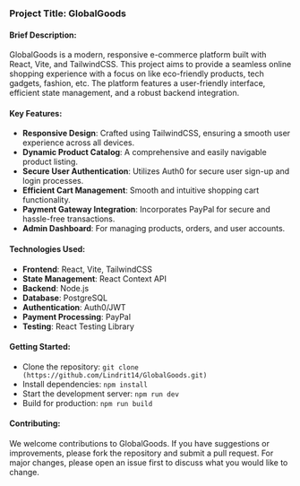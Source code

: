 

### Project Title: GlobalGoods

#### Brief Description:
GlobalGoods is a modern, responsive e-commerce platform built with React, Vite, and TailwindCSS. This project aims to provide a seamless online shopping experience with a focus on  like eco-friendly products, tech gadgets, fashion, etc. The platform features a user-friendly interface, efficient state management, and a robust backend integration.

#### Key Features:
- **Responsive Design**: Crafted using TailwindCSS, ensuring a smooth user experience across all devices.
- **Dynamic Product Catalog**: A comprehensive and easily navigable product listing.
- **Secure User Authentication**: Utilizes Auth0 for secure user sign-up and login processes.
- **Efficient Cart Management**: Smooth and intuitive shopping cart functionality.
- **Payment Gateway Integration**: Incorporates PayPal for secure and hassle-free transactions.
- **Admin Dashboard**: For managing products, orders, and user accounts.

#### Technologies Used:
- **Frontend**: React, Vite, TailwindCSS
- **State Management**: React Context API
- **Backend**: Node.js
- **Database**: PostgreSQL
- **Authentication**: Auth0/JWT
- **Payment Processing**: PayPal
- **Testing**: React Testing Library

#### Getting Started:
- Clone the repository: `git clone (https://github.com/Lindrit14/GlobalGoods.git)`
- Install dependencies: `npm install`
- Start the development server: `npm run dev`
- Build for production: `npm run build`

#### Contributing:
We welcome contributions to GlobalGoods. If you have suggestions or improvements, please fork the repository and submit a pull request. For major changes, please open an issue first to discuss what you would like to change.

